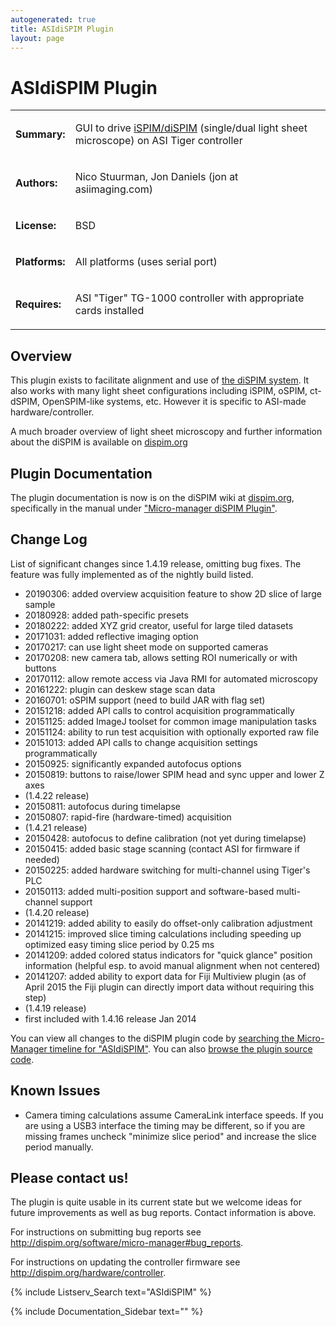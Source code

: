 ```yaml
---
autogenerated: true
title: ASIdiSPIM Plugin
layout: page
---
```


# ASIdiSPIM Plugin

<table>

<tr>

<td markdown="1">

**Summary:**

</td>

<td markdown="1">

GUI to drive
[iSPIM/diSPIM](http://asiimaging.com/products/light-sheet-microscopy/selective-plane-illumination-microscopy-ispimdispim/)
(single/dual light sheet microscope) on ASI Tiger controller

</td>

</tr>

<tr>

<td markdown="1">

**Authors:**

</td>

<td markdown="1">

Nico Stuurman, Jon Daniels (jon at asiimaging.com)

</td>

</tr>

<tr>

<td markdown="1">

**License:**

</td>

<td markdown="1">

BSD

</td>

</tr>

<tr>

<td markdown="1">

**Platforms:**

</td>

<td markdown="1">

All platforms (uses serial port)

</td>

</tr>

<tr>

<td markdown="1">

**Requires:**

</td>

<td markdown="1">

ASI "Tiger" TG-1000 controller with appropriate cards installed

<td markdown="1">

</tr>

</table>

## Overview

This plugin exists to facilitate alignment and use of [the diSPIM
system](http://dispim.org). It also works with many light sheet
configurations including iSPIM, oSPIM, ct-dSPIM, OpenSPIM-like systems,
etc. However it is specific to ASI-made hardware/controller.

A much broader overview of light sheet microscopy and further
information about the diSPIM is available on
[dispim.org](http://dispim.org)

## Plugin Documentation

The plugin documentation is now is on the diSPIM wiki at
[dispim.org](http://dispim.org), specifically in the manual under
["Micro-manager diSPIM
Plugin"](http://dispim.org/docs/mm_dispim_plugin_user_guide).

## Change Log

List of significant changes since 1.4.19 release, omitting bug fixes.
The feature was fully implemented as of the nightly build listed.

  - 20190306: added overview acquisition feature to show 2D slice of
    large sample
  - 20180928: added path-specific presets
  - 20180222: added XYZ grid creator, useful for large tiled datasets
  - 20171031: added reflective imaging option
  - 20170217: can use light sheet mode on supported cameras
  - 20170208: new camera tab, allows setting ROI numerically or with
    buttons
  - 20170112: allow remote access via Java RMI for automated microscopy
  - 20161222: plugin can deskew stage scan data
  - 20160701: oSPIM support (need to build JAR with flag set)
  - 20151218: added API calls to control acquisition programmatically
  - 20151125: added ImageJ toolset for common image manipulation tasks
  - 20151124: ability to run test acquisition with optionally exported
    raw file
  - 20151013: added API calls to change acquisition settings
    programmatically
  - 20150925: significantly expanded autofocus options
  - 20150819: buttons to raise/lower SPIM head and sync upper and lower
    Z axes
  - (1.4.22 release)
  - 20150811: autofocus during timelapse
  - 20150807: rapid-fire (hardware-timed) acquisition
  - (1.4.21 release)
  - 20150428: autofocus to define calibration (not yet during timelapse)
  - 20150415: added basic stage scanning (contact ASI for firmware if
    needed)
  - 20150225: added hardware switching for multi-channel using Tiger's
    PLC
  - 20150113: added multi-position support and software-based
    multi-channel support
  - (1.4.20 release)
  - 20141219: added ability to easily do offset-only calibration
    adjustment
  - 20141215: improved slice timing calculations including speeding up
    optimized easy timing slice period by 0.25 ms
  - 20141209: added colored status indicators for "quick glance"
    position information (helpful esp. to avoid manual alignment when
    not centered)
  - 20141207: added ability to export data for Fiji Multiview plugin (as
    of April 2015 the Fiji plugin can directly import data without
    requiring this step)
  - (1.4.19 release)
  - first included with 1.4.16 release Jan 2014

You can view all changes to the diSPIM plugin code by [searching the
Micro-Manager timeline for
"ASIdiSPIM"](https://valelab.ucsf.edu/trac/micromanager/search?q=asidispim).
You can also [browse the plugin source
code](https://valelab4.ucsf.edu/trac/micromanager/browser/plugins/ASIdiSPIM/src/org/micromanager/asidispim).

## Known Issues

  - Camera timing calculations assume CameraLink interface speeds. If
    you are using a USB3 interface the timing may be different, so if
    you are missing frames uncheck "minimize slice period" and increase
    the slice period manually.

## Please contact us\!

The plugin is quite usable in its current state but we welcome ideas for
future improvements as well as bug reports. Contact information is
above.

For instructions on submitting bug reports see
<http://dispim.org/software/micro-manager#bug_reports>.

For instructions on updating the controller firmware see
<http://dispim.org/hardware/controller>.

{% include Listserv_Search text="ASIdiSPIM" %}

{% include Documentation_Sidebar text="" %}
